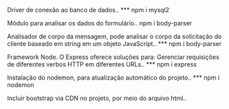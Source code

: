Driver de conexão ao banco de dados..
*** npm i mysql2

Módulo para analisar os dados do formulário..
npm i body-parser

Analisador de corpo da mensagem, pode analisar o corpo da solicitação do cliente baseado em string em um objeto JavaScript..
*** npm i body-parser

Framework Node. O Express oferece soluções para: Gerenciar requisições de diferentes verbos HTTP em diferentes URLs..
*** npm i express

Instalação do nodemon, para atualização automático do projeto..
*** npm i nodemon

Incluir bootstrap via CDN no projeto, por meio do arquivo html..


